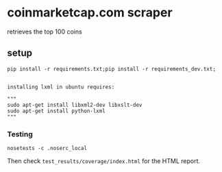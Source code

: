 coinmarketcap.com scraper
=========================
retrieves the top 100 coins

## setup

	pip install -r requirements.txt;pip install -r requirements_dev.txt;


	installing lxml in ubuntu requires:

	"""
	sudo apt-get install libxml2-dev libxslt-dev
	sudo apt-get install python-lxml
	"""

### Testing

```
nosetests -c .noserc_local
```

Then check `test_results/coverage/index.html` for the HTML report.
